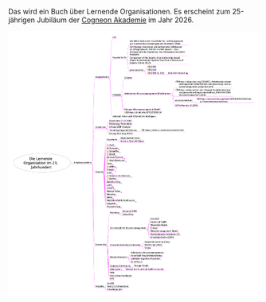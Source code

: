 Das wird ein Buch über Lernende Organisationen. Es erscheint zum 25-jährigen Jubiläum der [Cogneon Akademie](https://cogneon.de) im Jahr 2026.

![](./images/lernorg21-mindmap.png)